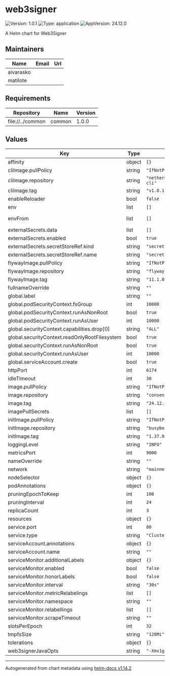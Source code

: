 
# web3signer


![Version: 1.0.1](https://img.shields.io/badge/Version-1.0.1-informational?style=flat-square) ![Type: application](https://img.shields.io/badge/Type-application-informational?style=flat-square) ![AppVersion: 24.12.0](https://img.shields.io/badge/AppVersion-24.12.0-informational?style=flat-square)


A Helm chart for Web3Signer

## Maintainers

| Name | Email | Url |
| ---- | ------ | --- |
| aivarasko |  |  |
| matilote |  |  |

## Requirements

| Repository | Name | Version |
|------------|------|---------|
| file://../common | common | 1.0.0 |

## Values

| Key | Type | Default | Description |
|-----|------|---------|-------------|
| affinity | object | `{}` |  |
| cliImage.pullPolicy | string | `"IfNotPresent"` |  |
| cliImage.repository | string | `"nethermindeth/keystores-cli"` |  |
| cliImage.tag | string | `"v1.0.11"` |  |
| enableReloader | bool | `false` |  |
| env | list | `[]` |  |
| envFrom | list | `[]` | envFrom configuration |
| externalSecrets.data | list | `[]` |  |
| externalSecrets.enabled | bool | `true` |  |
| externalSecrets.secretStoreRef.kind | string | `"secretStoreKind"` |  |
| externalSecrets.secretStoreRef.name | string | `"secretStoreName"` |  |
| flywayImage.pullPolicy | string | `"IfNotPresent"` |  |
| flywayImage.repository | string | `"flyway/flyway"` |  |
| flywayImage.tag | string | `"11.1.0"` |  |
| fullnameOverride | string | `""` |  |
| global.label | string | `""` |  |
| global.podSecurityContext.fsGroup | int | `10000` |  |
| global.podSecurityContext.runAsNonRoot | bool | `true` |  |
| global.podSecurityContext.runAsUser | int | `10000` |  |
| global.securityContext.capabilities.drop[0] | string | `"ALL"` |  |
| global.securityContext.readOnlyRootFilesystem | bool | `true` |  |
| global.securityContext.runAsNonRoot | bool | `true` |  |
| global.securityContext.runAsUser | int | `10000` |  |
| global.serviceAccount.create | bool | `true` |  |
| httpPort | int | `6174` |  |
| idleTimeout | int | `30` |  |
| image.pullPolicy | string | `"IfNotPresent"` |  |
| image.repository | string | `"consensys/web3signer"` |  |
| image.tag | string | `"24.12.0"` |  |
| imagePullSecrets | list | `[]` |  |
| initImage.pullPolicy | string | `"IfNotPresent"` |  |
| initImage.repository | string | `"busybox"` |  |
| initImage.tag | string | `"1.37.0"` |  |
| loggingLevel | string | `"INFO"` |  |
| metricsPort | int | `9000` |  |
| nameOverride | string | `""` |  |
| network | string | `"mainnet"` |  |
| nodeSelector | object | `{}` |  |
| podAnnotations | object | `{}` |  |
| pruningEpochToKeep | int | `100` |  |
| pruningInterval | int | `24` |  |
| replicaCount | int | `3` |  |
| resources | object | `{}` |  |
| service.port | int | `80` |  |
| service.type | string | `"ClusterIP"` |  |
| serviceAccount.annotations | object | `{}` |  |
| serviceAccount.name | string | `""` |  |
| serviceMonitor.additionalLabels | object | `{}` |  |
| serviceMonitor.enabled | bool | `false` |  |
| serviceMonitor.honorLabels | bool | `false` |  |
| serviceMonitor.interval | string | `"30s"` |  |
| serviceMonitor.metricRelabelings | list | `[]` |  |
| serviceMonitor.namespace | string | `""` |  |
| serviceMonitor.relabellings | list | `[]` |  |
| serviceMonitor.scrapeTimeout | string | `""` |  |
| slotsPerEpoch | int | `32` |  |
| tmpfsSize | string | `"128Mi"` |  |
| tolerations | object | `{}` |  |
| web3signerJavaOpts | string | `"-Xmx1g -Xms1g"` |  |

----------------------------------------------
Autogenerated from chart metadata using [helm-docs v1.14.2](https://github.com/norwoodj/helm-docs/releases/v1.14.2)
